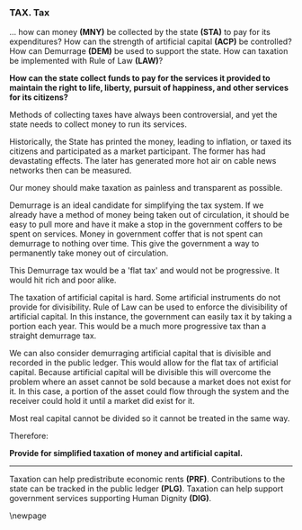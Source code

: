 
### TAX. Tax

... how can money **(MNY)** be collected by the state **(STA)** to pay for its expenditures?  How can the strength of artificial capital **(ACP)** be controlled?  How can Demurrage **(DEM)** be used to support the state. How can taxation be implemented with Rule of Law **(LAW)**?

**How can the state collect funds to pay for the services it provided to maintain the right to life, liberty,  pursuit of happiness, and other services for its citizens?**

Methods of collecting taxes have always been controversial, and yet the state needs to collect money to run its services.

Historically, the State has printed the money, leading to inflation, or taxed its citizens and participated as a market participant.  The former has had devastating effects.  The later has generated more hot air on cable news networks then can be measured.

Our money should make taxation as painless and transparent as possible.

Demurrage is an ideal candidate for simplifying the tax system.  If we already have a method of money being taken out of circulation, it should be easy to pull more and have it make a stop in the government coffers to be spent on services. Money in government coffer that is not spent can demurrage to nothing over time.  This give the government a way to permanently take money out of circulation.

This Demurrage tax would be a 'flat tax' and would not be progressive.  It would hit rich and poor alike.

The taxation of artificial capital is hard.  Some artificial instruments do not provide for divisibility.  Rule of Law can be used to enforce the divisibility of artificial capital.  In this instance, the government can easily tax it by taking a portion each year.  This would be a much more progressive tax than a straight demurrage tax.

We can also consider demurraging artificial capital that is divisible and recorded in the public ledger.  This would allow for the flat tax of artificial capital. Because artificial capital will be divisible this will overcome the problem where an asset cannot be sold because a market does not exist for it.  In this case, a portion of the asset could flow through the system and the receiver could hold it until a market did exist for it.

Most real capital cannot be divided so it cannot be treated in the same way.

Therefore:

**Provide for simplified taxation of money and artificial capital.**

----------

Taxation can help predistribute economic rents **(PRF)**. Contributions to the state can be tracked in the public ledger **(PLG)**.  Taxation can help support government services supporting Human Dignity **(DIG)**.


\newpage






